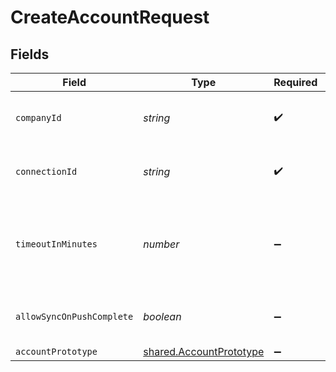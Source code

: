 # CreateAccountRequest


## Fields

| Field                                                                     | Type                                                                      | Required                                                                  | Description                                                               | Example                                                                   |
| ------------------------------------------------------------------------- | ------------------------------------------------------------------------- | ------------------------------------------------------------------------- | ------------------------------------------------------------------------- | ------------------------------------------------------------------------- |
| `companyId`                                                               | *string*                                                                  | :heavy_check_mark:                                                        | Unique identifier for a company.                                          | 8a210b68-6988-11ed-a1eb-0242ac120002                                      |
| `connectionId`                                                            | *string*                                                                  | :heavy_check_mark:                                                        | Unique identifier for a connection.                                       | 2e9d2c44-f675-40ba-8049-353bfcb5e171                                      |
| `timeoutInMinutes`                                                        | *number*                                                                  | :heavy_minus_sign:                                                        | Time limit for the push operation to complete before it is timed out.     |                                                                           |
| `allowSyncOnPushComplete`                                                 | *boolean*                                                                 | :heavy_minus_sign:                                                        | Allow a sync upon push completion.                                        |                                                                           |
| `accountPrototype`                                                        | [shared.AccountPrototype](../../../sdk/models/shared/accountprototype.md) | :heavy_minus_sign:                                                        | N/A                                                                       |                                                                           |